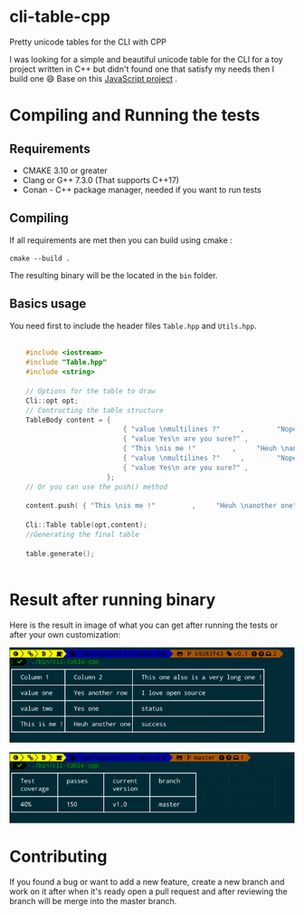 # cli-table-cpp
Pretty unicode tables for the CLI with CPP

I was looking for a simple and beautiful unicode table for the CLI for a toy 
project written in C++ but didn't found one that satisfy my needs then I build one :smile:
Base on this [JavaScript project](https://github.com/Automattic/cli-table) .

# Compiling and Running the tests 

  ## Requirements 

  - CMAKE 3.10 or greater
  - Clang or G++ 7.3.0 (That supports C++17)
  - Conan - C++ package manager, needed if you want to run tests
  
## Compiling 

If all requirements are met then you can build using cmake :

``` cmake --build . ```

The resulting binary will be the located in the `bin` folder.

## Basics usage 

You need first to include the header files `Table.hpp` and `Utils.hpp`.

```cpp

    #include <iostream>
    #include "Table.hpp"
    #include <string>

    // Options for the table to draw
    Cli::opt opt;
    // Contructing the table structure
    TableBody content = {
                            { "value \nmultilines ?"     ,        "Nope \njust \ntesting" },
                            { "value Yes\n are you sure?" ,              "Teufy"      },
                            { "This \nis me !"         ,     "Heuh \nanother one"  },
                            { "value \nmultilines ?"     ,        "Nope \njust \ntesting" },
                            { "value Yes\n are you sure?" ,              "Teufy"      },
                        };
    // Or you can use the push() method 

    content.push( { "This \nis me !"         ,     "Heuh \nanother one"  }, );

    Cli::Table table(opt,content);
    //Generating the final table 

    table.generate();
    
```

     
# Result after running binary

Here is the result in image of what you can get after running the tests or after your own customization: 

![Result](images/example_one.png)

![Result Multilines](images/example_two.png)
  
# Contributing 

If you found a bug or want to add a new feature, create a new branch and work on it 
after when it's ready open a pull request and after reviewing the branch will be merge into the master 
branch.
